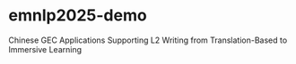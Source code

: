 # emnlp2025-demo
Chinese GEC Applications Supporting L2 Writing from Translation-Based to Immersive Learning 
